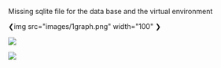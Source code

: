 Missing sqlite file for the data base and the virtual environment

❮img src="images/1graph.png" width="100" ❯


![](images/2graph.png)


![](images/3graph.png)
